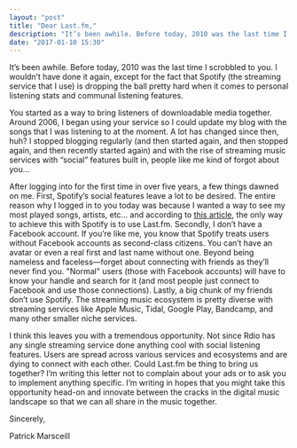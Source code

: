 ```yaml
---
layout: "post"
title: "Dear Last.fm,"
description: "It’s been awhile. Before today, 2010 was the last time I scrobbled to you"
date: "2017-01-10 15:30"
---
```


It’s been awhile. Before today, 2010 was the last time I scrobbled to you. I wouldn’t have done it again, except for the fact that Spotify (the streaming service that I use) is dropping the ball pretty hard when it comes to personal listening stats and communal listening features.

You started as a way to bring listeners of downloadable media together. Around 2006, I began using your service so I could update my blog with the songs that I was listening to at the moment. A lot has changed since then, huh? I stopped blogging regularly (and then started again, and then stopped again, and then recently started again) and with the rise of streaming music services with “social” features built in, people like me kind of forgot about you…

After logging into for the first time in over five years, a few things dawned on me. First, Spotify’s social features leave a lot to be desired. The entire reason why I logged in to you today was because I wanted a way to see my most played songs, artists, etc… and according to [this article](https://community.spotify.com/t5/Desktop-Linux-Windows-Web-Player/My-most-played-songs/td-p/1408745), the only way to achieve this with Spotify is to use Last.fm. Secondly, I don’t have a Facebook account. If you’re like me, you know that Spotify treats users without Facebook accounts as second-class citizens. You can’t have an avatar or even a real first and last name without one. Beyond being nameless and faceless&mdash;forget about connecting with friends as they’ll never find you. "Normal" users (those with Facebook accounts) will have to know your handle and search for it (and most people just connect to Facebook and use those connections). Lastly, a big chunk of my friends don’t use Spotify. The streaming music ecosystem is pretty diverse with streaming services like Apple Music, Tidal, Google Play, Bandcamp, and many other smaller niche services.

I think this leaves you with a tremendous opportunity. Not since Rdio has any single streaming service done anything cool with social listening features. Users are spread across various services and ecosystems and are dying to connect with each other. Could Last.fm be thing to bring us together? I’m writing this letter not to complain about your ads or to ask you to implement anything specific. I’m writing in hopes that you might take this opportunity head-on and innovate between the cracks in the digital music landscape so that we can all share in the music together.

Sincerely,

Patrick Marsceill
